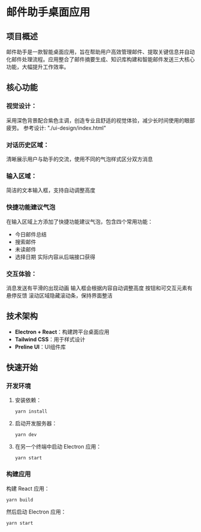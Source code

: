 # 邮件助手桌面应用

## 项目概述

邮件助手是一款智能桌面应用，旨在帮助用户高效管理邮件、提取关键信息并自动化邮件处理流程。应用整合了邮件摘要生成、知识库构建和智能邮件发送三大核心功能，大幅提升工作效率。

## 核心功能

### 视觉设计：

采用深色背景配合紫色主调，创造专业且舒适的视觉体验，减少长时间使用的眼部疲劳。
参考设计: "./ui-design/index.html"

### 对话历史区域：

清晰展示用户与助手的交流，使用不同的气泡样式区分双方消息

### 输入区域：

简洁的文本输入框，支持自动调整高度

### 快捷功能建议气泡

在输入区域上方添加了快捷功能建议气泡，包含四个常用功能：
+ 今日邮件总结
+ 搜索邮件
+ 未读邮件
+ 选择日期
实际内容从后端接口获得

### 交互体验：

消息发送有平滑的出现动画
输入框会根据内容自动调整高度
按钮和可交互元素有悬停反馈
滚动区域隐藏滚动条，保持界面整洁

## 技术架构

- **Electron + React**：构建跨平台桌面应用
- **Tailwind CSS**：用于样式设计
- **Preline UI**：UI组件库

## 快速开始

### 开发环境

1. 安装依赖：
   ```
   yarn install
   ```

2. 启动开发服务器：
   ```
   yarn dev
   ```

3. 在另一个终端中启动 Electron 应用：
   ```
   yarn start
   ```

### 构建应用

构建 React 应用：
```
yarn build
```

然后启动 Electron 应用：
```
yarn start
```